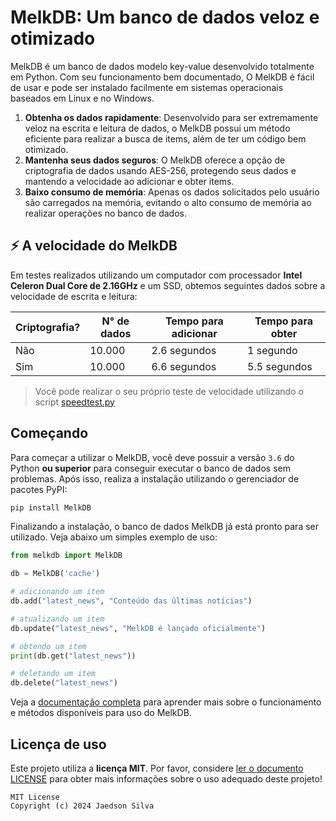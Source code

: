 # **MelkDB**: Um banco de dados veloz e otimizado

MelkDB é um banco de dados modelo key-value desenvolvido totalmente em Python. Com seu funcionamento bem documentado, O MelkDB é fácil de usar e pode ser instalado facilmente em sistemas operacionais baseados em Linux e no Windows.

1. **Obtenha os dados rapidamente**: Desenvolvido para ser extremamente veloz na escrita e leitura de dados, o MelkDB possui um método eficiente para realizar a busca de items, além de ter um código bem otimizado.
2. **Mantenha seus dados seguros**: O MelkDB oferece a opção de criptografia de dados usando AES-256, protegendo seus dados e mantendo a velocidade ao adicionar e obter items.
3. **Baixo consumo de memória**: Apenas os dados solicitados pelo usuário são carregados na memória, evitando o alto consumo de memória ao realizar operações no banco de dados. 

## ⚡ A velocidade do MelkDB

Em testes realizados utilizando um computador com processador **Intel Celeron Dual Core de 2.16GHz** e um SSD, obtemos seguintes dados sobre a velocidade de escrita e leitura:

| Criptografia?| N° de dados   | Tempo para adicionar | Tempo para obter |
| ------------ | ------------- | -------------------- | ---------------- |
| Não          | 10.000        | 2.6 segundos         | 1 segundo        |
| Sim          | 10.000        | 6.6 segundos         | 5.5 segundos     |

> Você pode realizar o seu próprio teste de velocidade utilizando o script [speedtest.py](https://github.com/jaedsonpys/melkdb/blob/master/speedtest.py)

## Começando

Para começar a utilizar o MelkDB, você deve possuir a versão `3.6` do Python **ou superior** para conseguir executar o banco de dados sem problemas. Após isso, realiza a instalação utilizando o gerenciador de pacotes PyPI:

```bash
pip install MelkDB
```

Finalizando a instalação, o banco de dados MelkDB já está pronto para ser utilizado. Veja abaixo um simples exemplo de uso:

```python
from melkdb import MelkDB

db = MelkDB('cache')

# adicionando um item
db.add("latest_news", "Conteúdo das últimas notícias")

# atualizando um item
db.update("latest_news", "MelkDB é lançado oficialmente")

# obtendo um item
print(db.get("latest_news"))

# deletando um item
db.delete("latest_news")
```

Veja a [documentação completa](https://github.com/jaedsonpys/melkdb/tree/master/docs) para aprender mais sobre o funcionamento e métodos disponíveis para uso do MelkDB.

## Licença de uso

Este projeto utiliza a **licença MIT**. Por favor, considere [ler o documento LICENSE](https://github.com/jaedsonpys/melkdb/blob/master/LICENSE) para obter mais informações sobre o uso adequado deste projeto!

```
MIT License
Copyright (c) 2024 Jaedson Silva
```